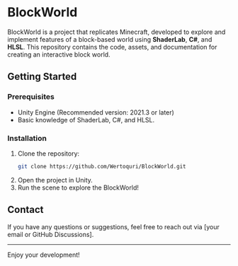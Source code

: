 # BlockWorld

BlockWorld is a project that replicates Minecraft, developed to explore and implement features of a block-based world using **ShaderLab**, **C#**, and **HLSL**. This repository contains the code, assets, and documentation for creating an interactive block world.

## Getting Started

### Prerequisites

- Unity Engine (Recommended version: 2021.3 or later)
- Basic knowledge of ShaderLab, C#, and HLSL.

### Installation

1. Clone the repository:
   ```bash
   git clone https://github.com/Wertoquri/BlockWorld.git
   ```
2. Open the project in Unity.
3. Run the scene to explore the BlockWorld!

## Contact

If you have any questions or suggestions, feel free to reach out via [your email or GitHub Discussions].

---
Enjoy your development!
